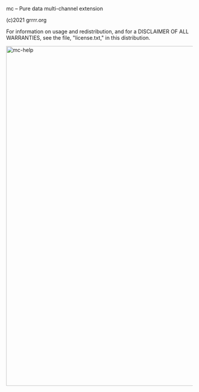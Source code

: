 mc – Pure data multi-channel extension

(c)2021 grrrr.org

For information on usage and redistribution, and for a DISCLAIMER OF ALL
WARRANTIES, see the file, "license.txt," in this distribution.

<img width="918" alt="mc-help" src="https://user-images.githubusercontent.com/163366/145493475-3a895dae-4d58-4f71-915a-cc0063b08966.png">
